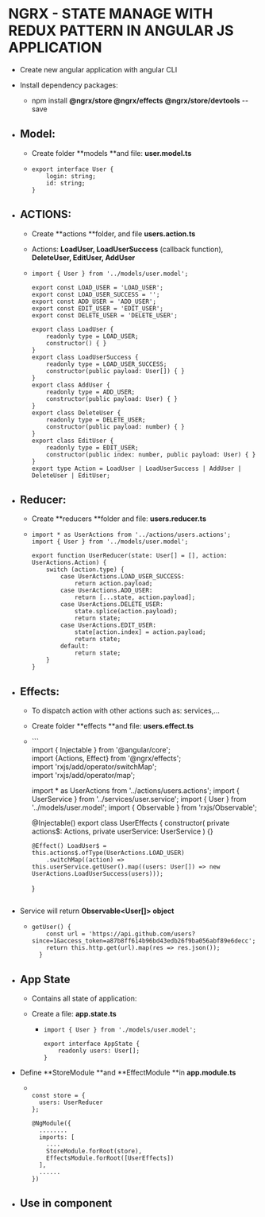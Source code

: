 # NGRX - STATE MANAGE WITH REDUX PATTERN IN ANGULAR JS APPLICATION

* Create new angular application with angular CLI
* Install dependency packages:
  * npm install **@ngrx/store @ngrx/effects** **@ngrx/store/devtools** --save
* ## Model:

  * Create folder **models **and file: **user.model.ts**
  * ```
    export interface User {
        login: string;
        id: string;
    }
    ```
* ## ACTIONS:

  * Create **actions **folder, and file **users.action.ts**
  * Actions: **LoadUser, LoadUserSuccess** \(callback function\), **DeleteUser, EditUser, AddUser**

  * ```
    import { User } from '../models/user.model';

    export const LOAD_USER = 'LOAD_USER';
    export const LOAD_USER_SUCCESS = '';
    export const ADD_USER = 'ADD_USER';
    export const EDIT_USER = 'EDIT_USER';
    export const DELETE_USER = 'DELETE_USER';

    export class LoadUser {
        readonly type = LOAD_USER;
        constructor() { }
    }
    export class LoadUserSuccess {
        readonly type = LOAD_USER_SUCCESS;
        constructor(public payload: User[]) { }
    }
    export class AddUser {
        readonly type = ADD_USER;
        constructor(public payload: User) { }
    }
    export class DeleteUser {
        readonly type = DELETE_USER;
        constructor(public payload: number) { }
    }
    export class EditUser {
        readonly type = EDIT_USER;
        constructor(public index: number, public payload: User) { }
    }
    export type Action = LoadUser | LoadUserSuccess | AddUser | DeleteUser | EditUser;
    ```
* ## Reducer:

  * Create **reducers **folder and file: **users.reducer.ts**
  * ```
    import * as UserActions from '../actions/users.actions';
    import { User } from '../models/user.model';

    export function UserReducer(state: User[] = [], action: UserActions.Action) {
        switch (action.type) {
            case UserActions.LOAD_USER_SUCCESS:
                return action.payload;
            case UserActions.ADD_USER:
                return [...state, action.payload];
            case UserActions.DELETE_USER:
                state.splice(action.payload);
                return state;
            case UserActions.EDIT_USER:
                state[action.index] = action.payload;
                return state;
            default:
                return state;
        }
    }
    ```
* ## Effects:

  * To dispatch action with other actions such as: services,...

  * Create folder **effects **and file: **users.effect.ts**

  * \`\`\`  
    import { Injectable } from '@angular/core';  
    import {Actions, Effect} from '@ngrx/effects';  
    import 'rxjs/add/operator/switchMap';  
    import 'rxjs/add/operator/map';

    import * as UserActions from '../actions/users.actions';
    import { UserService } from '../services/user.service';
    import { User } from '../models/user.model';
    import { Observable } from 'rxjs/Observable';

    @Injectable()
    export class UserEffects {
        constructor(
            private actions$: Actions,
            private userService: UserService
        ) {}

        @Effect() LoadUser$ = this.actions$.ofType(UserActions.LOAD_USER)
            .switchMap((action) => this.userService.getUser().map((users: User[]) => new UserActions.LoadUserSuccess(users)));
    }

    ```

* Service will return **Observable&lt;User\[\]&gt; object**
  * ```
    getUser() {
        const url = 'https://api.github.com/users?since=1&access_token=a87b8ff614b96bd43edb26f9ba056abf89e6decc';
        return this.http.get(url).map(res => res.json());
      }
    ```

* ## App State

  * Contains all state of application:

  * Create a file: **app.state.ts**

    * ```
      import { User } from './models/user.model';

      export interface AppState {
          readonly users: User[];
      }

      ```

* Define **StoreModule **and **EffectModule **in **app.module.ts**
  * ```

    const store = {
      users: UserReducer
    };

    @NgModule({
      ........
      imports: [
        ....
        StoreModule.forRoot(store),
        EffectsModule.forRoot([UserEffects])
      ],
      ......
    })
    ```

* ## Use in component



